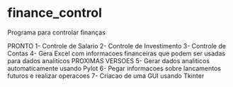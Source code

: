# finance_control
Programa para controlar finanças

PRONTO
1- Controle de Salario
2- Controle de Investimento
3- Controle de Contas
4- Gera Excel com informacoes financeiras que podem ser usadas para dados analiticos
PROXIMAS VERSOES
5- Gerar dados analiticos automaticamente usando Pylot
6- Pegar informacoes sobre lancamentos futuros e realizar operacoes
7- Criacao de uma GUI usando Tkinter

